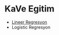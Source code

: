 # KaVe Egitim
 - [Lineer Regresyon](https://nbviewer.jupyter.org/github/uzay00/KaVe-Egitim/blob/master/YapayOgrenme/LogisticRegresyon/LineerRegresyon.ipynb)
 - Logistic Regresyon

